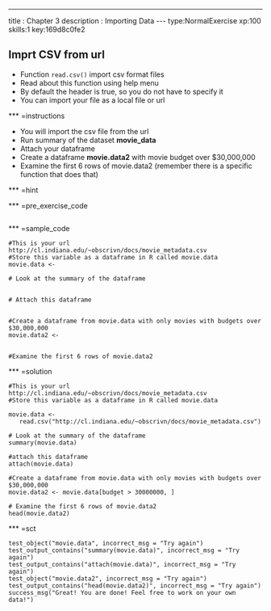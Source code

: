 ---
title       : Chapter 3
description : Importing Data
--- type:NormalExercise xp:100 skills:1 key:169d8c0fe2
## Imprt CSV from url

- Function ` read.csv() ` import csv format files
- Read about this function using help menu
- By default the header is true, so you do not have to specify it
- You can import your file as a local file or url


*** =instructions
- You will import the csv file from the url
- Run summary of the dataset **movie_data**
- Attach your dataframe
- Create a dataframe **movie.data2** with movie budget over $30,000,000
- Examine the first 6 rows of movie.data2 (remember there is a specific function that does that)

*** =hint


*** =pre_exercise_code
```{r}

```

*** =sample_code
```{r}
#This is your url http://cl.indiana.edu/~obscrivn/docs/movie_metadata.csv
#Store this variable as a dataframe in R called movie.data
movie.data <- 

# Look at the summary of the dataframe


# Attach this dataframe


#Create a dataframe from movie.data with only movies with budgets over $30,000,000
movie.data2 <- 


#Examine the first 6 rows of movie.data2

```

*** =solution
```{r}
#This is your url http://cl.indiana.edu/~obscrivn/docs/movie_metadata.csv
#Store this variable as a dataframe in R called movie.data

movie.data <-
   read.csv("http://cl.indiana.edu/~obscrivn/docs/movie_metadata.csv")

# Look at the summary of the dataframe  
summary(movie.data)

#attach this dataframe
attach(movie.data)

#Create a dataframe from movie.data with only movies with budgets over $30,000,000
movie.data2 <- movie.data[budget > 30000000, ]

# Examine the first 6 rows of movie.data2
head(movie.data2)

```

*** =sct
```{r}
test_object("movie.data", incorrect_msg = "Try again")
test_output_contains("summary(movie.data)", incorrect_msg = "Try again")
test_output_contains("attach(movie.data)", incorrect_msg = "Try again")
test_object("movie.data2", incorrect_msg = "Try again")
test_output_contains("head(movie.data2)", incorrect_msg = "Try again")
success_msg("Great! You are done! Feel free to work on your own data!")
```